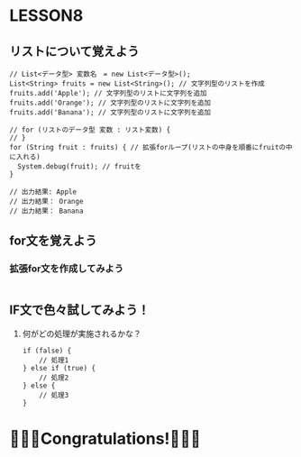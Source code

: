 # LESSON8
## リストについて覚えよう
```apex
// List<データ型> 変数名　= new List<データ型>();
List<String> fruits = new List<String>(); // 文字列型のリストを作成
fruits.add('Apple'); // 文字列型のリストに文字列を追加
fruits.add('Orange'); // 文字列型のリストに文字列を追加
fruits.add('Banana'); // 文字列型のリストに文字列を追加

// for (リストのデータ型 変数 : リスト変数) {
// }
for (String fruit : fruits) { // 拡張forループ(リストの中身を順番にfruitの中に入れる)
  System.debug(fruit); // fruitを
}

// 出力結果: Apple
// 出力結果： Orange
// 出力結果： Banana
```

## for文を覚えよう
### 拡張for文を作成してみよう
```apex
```

## IF文で色々試してみよう！
1. 何がどの処理が実施されるかな？
    ```apex
    if (false) {
        // 処理1
    } else if (true) {
        // 処理2
    } else {
        // 処理3
    }
    ```
# 🎉🎉🎉Congratulations!🎉🎉🎉
